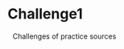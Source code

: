 # Challenge1
Challenges of practice sources

<!DOCTYPE html>
<html lang="en">

<head>
    <meta charset="UTF-8">
    <meta name="viewport" content="width=device-width, initial-scale=1.0">
    <title>Blog Card Challeng</title>
    <style>
        .mainbox {
            margin: 20% auto;
            box-shadow: 1px 1px 2px 3px #ece9e9;
            border-radius: 10px;
            width: 350px;
        }

        .imgbox {
            display: flex;
            justify-content: center;
        }

        .imgbox img {
            border-top-left-radius: 15px;
            margin-top: 5px;
            border-top-right-radius: 15px;
        }

        button {
            border-radius: 15px;
            border: none;
            background-color: #E6D6FC;
            margin: 5px 8px;
            padding: 4px 6px;
        }

        h2,
        p {
            padding: 0px 5px 6px 10px;
        }
    </style>
</head>

<body>
    <div class="mainbox">
        <div class="imgbox">
            <img src="cactus.png" alt="">
        </div>
        <button>Design</button>
        <h2>Lorem ipsum </h2>
        <p>Lorem ipsum dolor sit amet consectetur adipisicing elit. Placeat eveniet quaerat a asperiores maiores
            explicabo dolor laboriosam dignissimos, est esse quos velit fuga nisi consectetur quisquam minus aperiam
            facere sunt.</p>
        <hr>
        <p>

            Lorem, ipsum.
        </p>
    </div>
</body>

</html>
